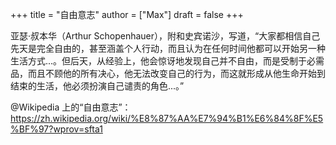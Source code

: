 +++
title = "自由意志"
author = ["Max"]
draft = false
+++

亚瑟·叔本华（Arthur Schopenhauer），附和史宾诺沙，写道，“大家都相信自己先天是完全自由的，甚至涵盖个人行动，而且认为在任何时间他都可以开始另一种生活方式...。但后天，从经验上，他会惊讶地发现自己并不自由，而是受制于必需品，而且不顾他的所有决心，他无法改变自己的行为，而这就形成从他生命开始到结束的生活，他必须扮演自己谴责的角色...。”

@Wikipedia 上的“自由意志”：<https://zh.wikipedia.org/wiki/%E8%87%AA%E7%94%B1%E6%84%8F%E5%BF%97?wprov=sfta1>

